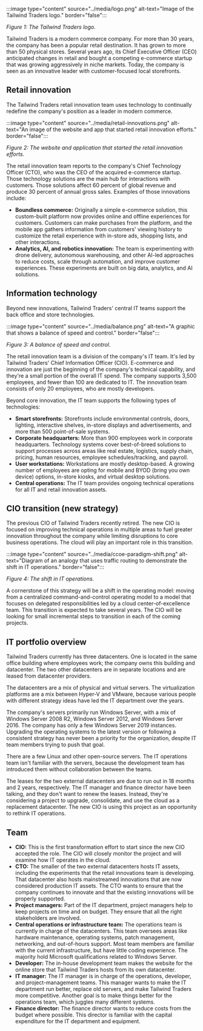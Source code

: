 :::image type="content" source="../media/logo.png" alt-text="Image of the Tailwind Traders logo." border="false":::

*Figure 1: The Tailwind Traders logo.*

Tailwind Traders is a modern commerce company. For more than 30 years, the company has been a popular retail destination. It has grown to more than 50 physical stores. Several years ago, its Chief Executive Officer (CEO) anticipated changes in retail and bought a competing e-commerce startup that was growing aggressively in niche markets. Today, the company is seen as an innovative leader with customer-focused local storefronts.

## Retail innovation

The Tailwind Traders retail innovation team uses technology to continually redefine the company's position as a leader in modern commerce.

:::image type="content" source="../media/retail-innovations.png" alt-text="An image of the website and app that started retail innovation efforts." border="false":::

*Figure 2: The website and application that started the retail innovation efforts.*

The retail innovation team reports to the company's Chief Technology Officer (CTO), who was the CEO of the acquired e-commerce startup. Those technology solutions are the main hub for interactions with customers. Those solutions affect 60 percent of global revenue and produce 30 percent of annual gross sales. Examples of those innovations include:

- **Boundless commerce:** Originally a simple e-commerce solution, this custom-built platform now provides online and offline experiences for customers. Customers can make purchases from the platform, and the mobile app gathers information from customers' viewing history to customize the retail experience with in-store ads, shopping lists, and other interactions.
- **Analytics, AI, and robotics innovation:** The team is experimenting with drone delivery, autonomous warehousing, and other AI-led approaches to reduce costs, scale through automation, and improve customer experiences. These experiments are built on big data, analytics, and AI solutions.

## Information technology

Beyond new innovations, Tailwind Traders' central IT teams support the back office and store technologies.

:::image type="content" source="../media/balance.png" alt-text="A graphic that shows a balance of speed and control." border="false":::

*Figure 3: A balance of speed and control.*

The retail innovation team is a division of the company's IT team. It's led by Tailwind Traders' Chief Information Officer (CIO). E-commerce and innovation are just the beginning of the company's technical capability, and they're a small portion of the overall IT spend. The company supports 3,500 employees, and fewer than 100 are dedicated to IT. The innovation team consists of only 20 employees, who are mostly developers.

Beyond core innovation, the IT team supports the following types of technologies:

- **Smart storefronts:** Storefronts include environmental controls, doors, lighting, interactive shelves, in-store displays and advertisements, and more than 500 point-of-sale systems.
- **Corporate headquarters:** More than 900 employees work in corporate headquarters. Technology systems cover best-of-breed solutions to support processes across areas like real estate, logistics, supply chain, pricing, human resources, employee schedules/tracking, and payroll.
- **User workstations:** Workstations are mostly desktop-based. A growing number of employees are opting for mobile and BYOD (bring you own device) options, in-store kiosks, and virtual desktop solutions.
- **Central operations:** The IT team provides ongoing technical operations for all IT and retail innovation assets.

## CIO transition (new strategy)

The previous CIO of Tailwind Traders recently retired. The new CIO is focused on improving technical operations in multiple areas to fuel greater innovation throughout the company while limiting disruptions to core business operations. The cloud will play an important role in this transition.

:::image type="content" source="../media/ccoe-paradigm-shift.png" alt-text="Diagram of an analogy that uses traffic routing to demonstrate the shift in IT operations." border="false":::

*Figure 4: The shift in IT operations.*

A cornerstone of this strategy will be a shift in the operating model: moving from a centralized command-and-control operating model to a model that focuses on delegated responsibilities led by a cloud center-of-excellence team. This transition is expected to take several years. The CIO will be looking for small incremental steps to transition in each of the coming projects.

## IT portfolio overview

Tailwind Traders currently has three datacenters. One is located in the same office building where employees work; the company owns this building and datacenter. The two other datacenters are in separate locations and are leased from datacenter providers.

The datacenters are a mix of physical and virtual servers. The virtualization platforms are a mix between Hyper-V and VMware, because various people with different strategy ideas have led the IT department over the years.

The company's servers primarily run Windows Server, with a mix of Windows Server 2008 R2, Windows Server 2012, and Windows Server 2016. The company has only a few Windows Server 2019 instances. Upgrading the operating systems to the latest version or following a consistent strategy has never been a priority for the organization, despite IT team members trying to push that goal.

There are a few Linux and other open-source servers. The IT operations team isn't familiar with the servers, because the development team has introduced them without collaboration between the teams.

The leases for the two external datacenters are due to run out in 18 months and 2 years, respectively. The IT manager and finance director have been talking, and they don't want to renew the leases. Instead, they're considering a project to upgrade, consolidate, and use the cloud as a replacement datacenter. The new CIO is using this project as an opportunity to rethink IT operations.

## Team

- **CIO:** This is the first transformation effort to start since the new CIO accepted the role. The CIO will closely monitor the project and will examine how IT operates in the cloud.
- **CTO:** The smaller of the two external datacenters hosts IT assets, including the experiments that the retail innovations team is developing. That datacenter also hosts mainstreamed innovations that are now considered production IT assets. The CTO wants to ensure that the company continues to innovate and that the existing innovations will be properly supported.
- **Project managers:** Part of the IT department, project managers help to keep projects on time and on budget. They ensure that all the right stakeholders are involved.
- **Central operations or infrastructure team:** The operations team is currently in charge of the datacenters. This team oversees areas like hardware maintenance, operating systems, patch management, networking, and out-of-hours support. Most team members are familiar with the current infrastructure, but have little coding experience. The majority hold Microsoft qualifications related to Windows Server.
- **Developer:** The in-house development team makes the website for the online store that Tailwind Traders hosts from its own datacenter.
- **IT manager:** The IT manager is in charge of the operations, developer, and project-management teams. This manager wants to make the IT department run better, replace old servers, and make Tailwind Traders more competitive. Another goal is to make things better for the operations team, which juggles many different systems.
- **Finance director:** The finance director wants to reduce costs from the budget where possible. This director is familiar with the capital expenditure for the IT department and equipment.
